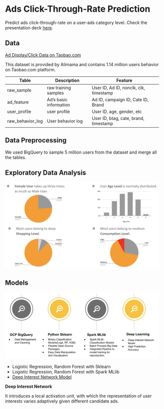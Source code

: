# Ads Click-Through-Rate Prediction
Predict ads click-through-rate on a user-ads category level. Check the presentation deck [here](https://docs.google.com/presentation/d/1bPIcwX8lUZLoGcVJVeiT4bYTSnznvrhjqSJ-daNgjMA/edit?usp=sharing).

## **Data**
[Ad Display/Click Data on Taobao.com](https://tianchi.aliyun.com/dataset/dataDetail?dataId=56)

This dataset is provided by Alimama and contains 1.14 million users behavior on Taobao.com platform.

| Table| Description| Feature
|---|---|---|
|raw_sample|	raw training samples	|User   ID, Ad ID, nonclk, clk, timestamp|
|ad_feature|	Ad’s basic information	|Ad   ID, campaign ID, Cate ID, Brand|
|user_profile	|user profile	|User   ID, age, gender, etc|
|raw_behavior_log	|User behavior log	|User   ID, btag, cate, brand, timestamp|

## **Data Preprocessing**
We used BigQuery to sample 5 million users from the dataset and merge all the tables.

## **Exploratory Data Analysis**
<img src="eda.png" width="700px">

## **Models**
<img src="model_process.png" width="700px">

- Logistic Regression, Random Forest with Sklearn
- Logistic Regression, Random Forest with Spark MLlib
- [Deep Interest Network Model](https://arxiv.org/pdf/1706.06978.pdf)

**Deep Interest Network**

It introduces a local activation unit, with which the representation of user interests varies adaptively
given different candidate ads.
